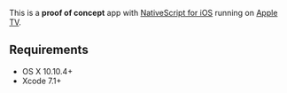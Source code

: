 This is a **proof of concept** app with [NativeScript for iOS](https://github.com/NativeScript/ios-runtime) running on [Apple TV](http://www.apple.com/tv/).

## Requirements
* OS X 10.10.4+
* Xcode 7.1+
